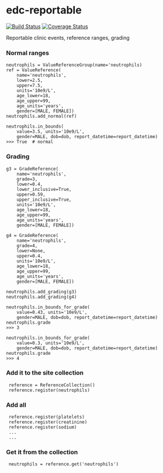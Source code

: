 # edc-reportable

[![Build Status](https://travis-ci.org/botswana-harvard/edc-reportable.svg?branch=develop)](https://travis-ci.org/botswana-harvard/edc-reportable) [![Coverage Status](https://coveralls.io/repos/github/botswana-harvard/edc-reportable/badge.svg?branch=develop)](https://coveralls.io/github/botswana-harvard/edc-reportable?branch=develop)

Reportable clinic events, reference ranges, grading


### Normal ranges

    neutrophils = ValueReferenceGroup(name='neutrophils)
    ref = ValueReference(
        name='neutrophils',
        lower=2.5,
        upper=7.5,
        units='10e9/L',
        age_lower=18,
        age_upper=99,
        age_units='years',
        gender=[MALE, FEMALE])
    neutrophils.add_normal(ref)
    
    neutrophils.in_bounds(
        value=3.5, units='10e9/L',
        gender=MALE, dob=dob, report_datetime=report_datetime)
    >>> True  # normal

### Grading

    g3 = GradeReference(
        name='neutrophils',
        grade=3,
        lower=0.4,
        lower_inclusive=True,
        upper=0.59,
        upper_inclusive=True,
        units='10e9/L',
        age_lower=18,
        age_upper=99,
        age_units='years',
        gender=[MALE, FEMALE])

    g4 = GradeReference(
        name='neutrophils',
        grade=4,
        lower=None,
        upper=0.4,
        units='10e9/L',
        age_lower=18,
        age_upper=99,
        age_units='years',
        gender=[MALE, FEMALE])

    neutrophils.add_grading(g3)
    neutrophils.add_grading(g4)

    neutrophils.in_bounds_for_grade(
        value=0.43, units='10e9/L',
        gender=MALE, dob=dob, report_datetime=report_datetime)
    neutrophils.grade
    >>> 3

    neutrophils.in_bounds_for_grade(
        value=0.3, units='10e9/L',
        gender=MALE, dob=dob, report_datetime=report_datetime)
    neutrophils.grade
    >>> 4

### Add it to the site collection
 
     reference = ReferenceCollection()
     reference.register(neutrophils)

### Add all
     
     reference.register(platelets)
     reference.register(creatinine)
     reference.register(sodium)
     ...
     ...
 
### Get it from the collection
 
     neutrophils = reference.get('neutrophils')
 